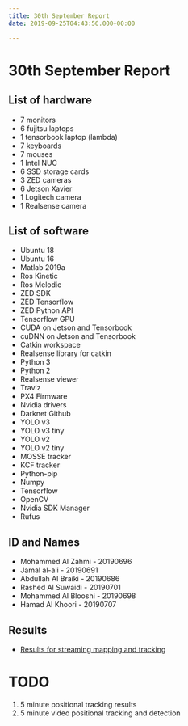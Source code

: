 ```yaml
---
title: 30th September Report
date: 2019-09-25T04:43:56.000+00:00

---
```

# 30th September Report

## List of hardware

- 7 monitors
- 6 fujitsu laptops
- 1 tensorbook laptop (lambda)
- 7 keyboards
- 7 mouses
- 1 Intel NUC
- 6 SSD storage cards
- 3 ZED cameras
- 6 Jetson Xavier
- 1 Logitech camera
- 1 Realsense camera

## List of software

- Ubuntu 18 
- Ubuntu 16
- Matlab 2019a
- Ros Kinetic
- Ros Melodic
- ZED SDK
- ZED Tensorflow
- ZED Python API
- Tensorflow GPU
- CUDA on Jetson and Tensorbook
- cuDNN on Jetson and Tensorbook
- Catkin workspace
- Realsense library for catkin
- Python 3
- Python 2
- Realsense viewer
- Traviz
- PX4 Firmware
- Nvidia drivers
- Darknet Github
- YOLO v3
- YOLO v3 tiny
- YOLO v2
- YOLO v2 tiny
- MOSSE tracker
- KCF tracker
- Python-pip
- Numpy
- Tensorflow
- OpenCV
- Nvidia SDK Manager
- Rufus

## ID and Names

- Mohammed Al Zahmi - 20190696
- Jamal al-ali - 20190691
- Abdullah Al Braiki - 20190686
- Rashed Al Suwaidi - 20190701
- Mohammed Al Blooshi - 20190698
- Hamad Al Khoori - 20190707

## Results

- [Results for streaming mapping and tracking](https://teams.microsoft.com/_#/school/files/General?threadId=19%3A994ff68920244d4d8bf4ca4f8099b7cc%40thread.skype&ctx=channel&context=Videos)

# TODO

1. 5 minute positional tracking results
3. 5 minute video positional tracking and detection